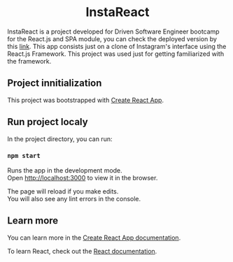 <h1 align='center'>InstaReact</h1>

InstaReact is a project developed for Driven Software Engineer bootcamp for the React.js and SPA module, you can check the deployed version by this [link](https://insta-react-opuby3wgo-gabao55.vercel.app/). This app consists just on a clone of Instagram's interface using the React.js Framework. This project was used just for getting familiarized with the framework.

<h2>Project innitialization</h2>

This project was bootstrapped with [Create React App](https://github.com/facebook/create-react-app).

<h2>Run project localy</h2>

In the project directory, you can run:

### `npm start`

Runs the app in the development mode.\
Open [http://localhost:3000](http://localhost:3000) to view it in the browser.

The page will reload if you make edits.\
You will also see any lint errors in the console.

<h2>Learn more</h2>

You can learn more in the [Create React App documentation](https://facebook.github.io/create-react-app/docs/getting-started).

To learn React, check out the [React documentation](https://reactjs.org/).